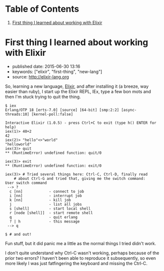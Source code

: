 
# Table of Contents

1.  [First thing I learned about working with Elixir](#org89016d7)


<a id="org89016d7"></a>

# First thing I learned about working with Elixir

-   published date: 2015-06-30 13:16
-   keywords: ["elixir", "first-thing", "new-lang"]
-   source: <http://elixir-lang.org>

So, learning a new language, [Elixir](http://elixir-lang-org), and after installing it (a breeze, way easier than ruby), I start up the Elixir REPL, IEx, type a few bon mots and then I'm stuck trying to quit the thing.

    $ iex
    Erlang/OTP 18 [erts-7.0] [source] [64-bit] [smp:2:2] [async-threads:10] [kernel-poll:false]
    
    Interactive Elixir (1.0.5) - press Ctrl+C to exit (type h() ENTER for help)
    iex(1)> 40+2
    42
    iex(2)> "hello"<>"world"
    "helloworld"
    iex(3)> quit
    ** (RuntimeError) undefined function: quit/0
    
    iex(3)> exit
    ** (RuntimeError) undefined function: exit/0
    
    iex(3)> # Tried several things here: Ctrl-C, Ctrl-D, finally read
    	# about Ctrl-G and tried that, giving me the switch command:
    User switch command
     --> ?
      c [nn]            - connect to job
      i [nn]            - interrupt job
      k [nn]            - kill job
      j                 - list all jobs
      s [shell]         - start local shell
      r [node [shell]]  - start remote shell
      q                 - quit erlang
      ? | h             - this message
     --> q
    
    $ # and out!

Fun stuff, but it did panic me a little as the normal things I tried didn't work.

I don't quite understand why Ctrl-C wasn't working, perhaps because of the prior two errors? I haven't been able to reproduce it subsequently, so even more likely I was just fatfingering the keyboard and missing the Ctrl-C.

